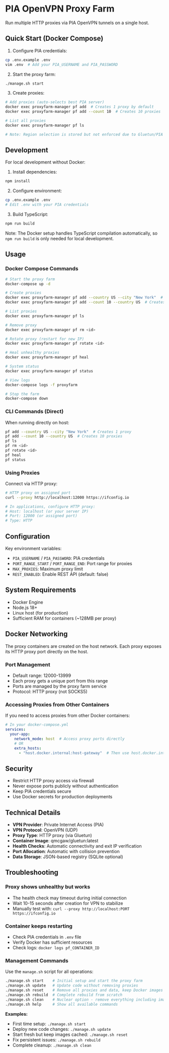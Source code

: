 # PIA OpenVPN Proxy Farm

Run multiple HTTP proxies via PIA OpenVPN tunnels on a single host.

## Quick Start (Docker Compose)

1. Configure PIA credentials:
```bash
cp .env.example .env
vim .env  # Add your PIA_USERNAME and PIA_PASSWORD
```

2. Start the proxy farm:
```bash
./manage.sh start
```

3. Create proxies:
```bash
# Add proxies (auto-selects best PIA server)
docker exec proxyfarm-manager pf add  # Creates 1 proxy by default
docker exec proxyfarm-manager pf add --count 10  # Creates 10 proxies

# List all proxies
docker exec proxyfarm-manager pf ls

# Note: Region selection is stored but not enforced due to Gluetun/PIA limitations
```

## Development

For local development without Docker:

1. Install dependencies:
```bash
npm install
```

2. Configure environment:
```bash
cp .env.example .env
# Edit .env with your PIA credentials
```

3. Build TypeScript:
```bash
npm run build
```

Note: The Docker setup handles TypeScript compilation automatically, so `npm run build` is only needed for local development.

## Usage

### Docker Compose Commands

```bash
# Start the proxy farm
docker-compose up -d

# Create proxies
docker exec proxyfarm-manager pf add --country US --city "New York"  # Creates 1 proxy
docker exec proxyfarm-manager pf add --count 10 --country US  # Creates 10 proxies

# List proxies
docker exec proxyfarm-manager pf ls

# Remove proxy
docker exec proxyfarm-manager pf rm <id>

# Rotate proxy (restart for new IP)
docker exec proxyfarm-manager pf rotate <id>

# Heal unhealthy proxies
docker exec proxyfarm-manager pf heal

# System status
docker exec proxyfarm-manager pf status

# View logs
docker-compose logs -f proxyfarm

# Stop the farm
docker-compose down
```

### CLI Commands (Direct)

When running directly on host:
```bash
pf add --country US --city "New York"  # Creates 1 proxy
pf add --count 10 --country US  # Creates 10 proxies
pf ls
pf rm <id>
pf rotate <id>
pf heal
pf status
```

### Using Proxies

Connect via HTTP proxy:
```bash
# HTTP proxy on assigned port
curl --proxy http://localhost:12000 https://ifconfig.io

# In applications, configure HTTP proxy:
# Host: localhost (or your server IP)
# Port: 12000 (or assigned port)
# Type: HTTP
```

## Configuration

Key environment variables:
- `PIA_USERNAME` / `PIA_PASSWORD`: PIA credentials
- `PORT_RANGE_START` / `PORT_RANGE_END`: Port range for proxies
- `MAX_PROXIES`: Maximum proxy limit
- `REST_ENABLED`: Enable REST API (default: false)

## System Requirements

- Docker Engine
- Node.js 18+
- Linux host (for production)
- Sufficient RAM for containers (~128MB per proxy)

## Docker Networking

The proxy containers are created on the host network. Each proxy exposes its HTTP proxy port directly on the host.

### Port Management
- Default range: 12000-13999
- Each proxy gets a unique port from this range
- Ports are managed by the proxy farm service
- Protocol: HTTP proxy (not SOCKS5)

### Accessing Proxies from Other Containers

If you need to access proxies from other Docker containers:

```yaml
# In your docker-compose.yml
services:
  your-app:
    network_mode: host  # Access proxy ports directly
    # OR
    extra_hosts:
      - "host.docker.internal:host-gateway"  # Then use host.docker.internal:12000
```

## Security

- Restrict HTTP proxy access via firewall
- Never expose ports publicly without authentication
- Keep PIA credentials secure
- Use Docker secrets for production deployments

## Technical Details

- **VPN Provider**: Private Internet Access (PIA)
- **VPN Protocol**: OpenVPN (UDP)
- **Proxy Type**: HTTP proxy (via Gluetun)
- **Container Image**: qmcgaw/gluetun:latest
- **Health Checks**: Automatic connectivity and exit IP verification
- **Port Allocation**: Automatic with collision prevention
- **Data Storage**: JSON-based registry (SQLite optional)

## Troubleshooting

### Proxy shows unhealthy but works
- The health check may timeout during initial connection
- Wait 10-15 seconds after creation for VPN to stabilize
- Manually test with: `curl --proxy http://localhost:PORT https://ifconfig.io`

### Container keeps restarting
- Check PIA credentials in `.env` file
- Verify Docker has sufficient resources
- Check logs: `docker logs pf_CONTAINER_ID`

### Management Commands

Use the `manage.sh` script for all operations:

```bash
./manage.sh start    # Initial setup and start the proxy farm
./manage.sh update   # Update code without removing proxies
./manage.sh reset    # Remove all proxies and data, keep Docker images
./manage.sh rebuild  # Complete rebuild from scratch
./manage.sh clean    # Nuclear option - remove everything including images
./manage.sh help     # Show all available commands
```

**Examples:**
- First time setup: `./manage.sh start`
- Deploy new code changes: `./manage.sh update`
- Start fresh but keep images cached: `./manage.sh reset`
- Fix persistent issues: `./manage.sh rebuild`
- Complete cleanup: `./manage.sh clean`